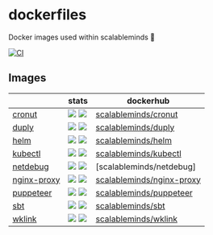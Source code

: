 # dockerfiles

Docker images used within scalableminds :whale: 

[![CI](https://github.com/scalableminds/dockerfiles/actions/workflows/main.yml/badge.svg?branch=master)](https://github.com/scalableminds/dockerfiles/actions/workflows/main.yml)

## Images

|   | stats | dockerhub |
|---|  ---  |    ---    |
| [cronut](cronut)           | ![](https://img.shields.io/docker/image-size/scalableminds/sbt/master) ![](https://img.shields.io/docker/pulls/scalableminds/sbt) | [scalableminds/cronut] |
| [duply](duply)             | ![](https://img.shields.io/docker/image-size/scalableminds/duply/master) ![](https://img.shields.io/docker/pulls/scalableminds/duply) | [scalableminds/duply] |
| [helm](helm)               | ![](https://img.shields.io/docker/image-size/scalableminds/helm/master) ![](https://img.shields.io/docker/pulls/scalableminds/helm) | [scalableminds/helm] |
| [kubectl](kubectl)         | ![](https://img.shields.io/docker/image-size/scalableminds/kubectl/master) ![](https://img.shields.io/docker/pulls/scalableminds/kubectl) | [scalableminds/kubectl] |
| [netdebug](netdebug)         | ![](https://img.shields.io/docker/image-size/scalableminds/netdebug/master) ![](https://img.shields.io/docker/pulls/scalableminds/netdebug) | [scalableminds/netdebug] |
| [nginx-proxy](nginx-proxy) | ![](https://img.shields.io/docker/image-size/scalableminds/nginx-proxy/master) ![](https://img.shields.io/docker/pulls/scalableminds/nginx-proxy) | [scalableminds/nginx-proxy] |
| [puppeteer](puppeteer)     | ![](https://img.shields.io/docker/image-size/scalableminds/puppeteer/master) ![](https://img.shields.io/docker/pulls/scalableminds/puppeteer) | [scalableminds/puppeteer] |
| [sbt](sbt)                 | ![](https://img.shields.io/docker/image-size/scalableminds/sbt/master) ![](https://img.shields.io/docker/pulls/scalableminds/sbt) | [scalableminds/sbt] |
| [wklink](wklink)           | ![](https://img.shields.io/docker/image-size/scalableminds/wklink/master) ![](https://img.shields.io/docker/pulls/scalableminds/wklink) | [scalableminds/wklink] |


[scalableminds/cronut]: https://hub.docker.com/r/scalableminds/cronut/tags/
[scalableminds/duply]: https://hub.docker.com/r/scalableminds/duply/tags/
[scalableminds/fluentd]: https://hub.docker.com/r/scalableminds/fluentd/tags/
[scalableminds/helm]: https://hub.docker.com/r/scalableminds/helm/tags/
[scalableminds/kubectl]: https://hub.docker.com/r/scalableminds/kubectl/tags/
[scalableminds/nginx-proxy]: https://hub.docker.com/r/scalableminds/nginx-proxy/tags/
[scalableminds/puppeteer]: https://hub.docker.com/r/scalableminds/puppeteer/tags/
[scalableminds/sbt]: https://hub.docker.com/r/scalableminds/sbt/tags/
[scalableminds/wklink]: https://hub.docker.com/r/scalableminds/wklink/tags/
